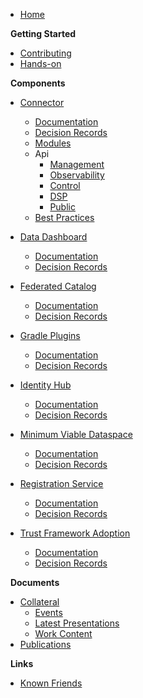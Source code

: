 [comment]: <> (Each folder in the /docs directory contains files for a section. The README.md is the
landing page of this section. Other subsections are placed below and can be linked separately. Feel
free to add sections and subsections to this sidebar.)

- [Home](/README)

&nbsp;&nbsp;**Getting Started**

- [Contributing](/documentation/CONTRIBUTING.md)
- [Hands-on](/hands-on.md)

&nbsp;&nbsp;**Components**

- [Connector](/submodule/Connector/)
  - [Documentation](/submodule/Connector/docs/developer/)
  - [Decision Records](/submodule/Connector/docs/developer/decision-records/)
  - [Modules](https://eclipse-edc.github.io/Connector/autodoc/)
  - Api
    - [Management](https://eclipse-edc.github.io/Connector/openapi/management-api/)
    - [Observability](https://eclipse-edc.github.io/Connector/openapi/observability-api/)
    - [Control](https://eclipse-edc.github.io/Connector/openapi/control-api/)
    - [DSP](https://eclipse-edc.github.io/Connector/openapi/dsp-api/)
    - [Public](https://eclipse-edc.github.io/Connector/openapi/public-api/)
  - [Best Practices](../developer/best_practices.md)

- [Data Dashboard](/submodule/DataDashboard/)
  - [Documentation](/submodule/DataDashboard/docs/developer/)
  - [Decision Records](/submodule/DataDashboard/docs/developer/decision-records/)

- [Federated Catalog](/submodule/FederatedCatalog/)
  - [Documentation](/submodule/FederatedCatalog/docs/developer/)
  - [Decision Records](/submodule/FederatedCatalog/docs/developer/decision-records/)

- [Gradle Plugins](/submodule/GradlePlugins/)
  - [Documentation](/submodule/GradlePlugins/docs/developer/)
  - [Decision Records](/submodule/GradlePlugins/docs/developer/decision-records/)

- [Identity Hub](/submodule/IdentityHub/)
  - [Documentation](/submodule/IdentityHub/docs/developer/)
  - [Decision Records](/submodule/IdentityHub/docs/developer/decision-records/)

- [Minimum Viable Dataspace](/submodule/MinimumViableDataspace/)
  - [Documentation](/submodule/MinimumViableDataspace/docs/developer/)
  - [Decision Records](/submodule/MinimumViableDataspace/docs/developer/decision-records/)

- [Registration Service](/submodule/RegistrationService/)
  - [Documentation](/submodule/RegistrationService/docs/developer/)
  - [Decision Records](/submodule/RegistrationService/docs/developer/decision-records/)

- [Trust Framework Adoption](/submodule/TrustFrameworkAdoption/)
  - [Documentation](/submodule/TrustFrameworkAdoption/docs/developer/)
  - [Decision Records](/submodule/TrustFrameworkAdoption/docs/developer/decision-records/)

&nbsp;&nbsp;**Documents**

- [Collateral](/submodule/Collateral/)
  - [Events](/submodule/Collateral/Events/)
  - [Latest Presentations](/submodule/Collateral/Latest%20Presentations/)
  - [Work Content](/submodule/Collateral/Work%20Content/)
- [Publications](/publications.md)

&nbsp;&nbsp;**Links**

- [Known Friends](/documentation/KNOWN_FRIENDS.md)
